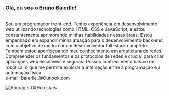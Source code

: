 
### Olá, eu sou o Bruno Baierlle!
<br>
  Sou um programador front-end. Tenho experiência em desenvolvimento web utilizando tecnologias como HTML, CSS e JavaScript, e estou constantemente aprimorando minhas habilidades nessas áreas. Estou empenhado em expandir minha atuação para o desenvolvimento back-end, com o objetivo de me tornar um desenvolvedor full-stack completo.
<br>
  Tambem estou aperfeiçoando meu conhecimento em arquitetura de redes. Compreender os fundamentos e os protocolos de redes é crucial para criar aplicações web escaláveis e seguras.
  Possuo conhecimento básico de robótica, o que me permite explorar a interseção entre a programação e a automação física.
<br>
  e-mail: Baierlle_@Outlook.com
  
  
![Anurag's GitHub stats](https://github-readme-stats.vercel.app/api?username=bbaierlle&show_icons=true&theme=radical)


